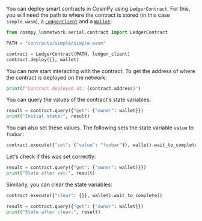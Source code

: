 You can deploy smart contracts in CosmPy using `LedgerContract`. For this, you will need the path to where the contract is stored (in this case `simple.wasm`), a [`LedgerClient`](connect-to-network.md) and a [`Wallet`](wallets-and-keys.md):

```python
from cosmpy_lumnetwork.aerial.contract import LedgerContract

PATH = "contracts/simple/simple.wasm"

contract = LedgerContract(PATH, ledger_client)
contract.deploy({}, wallet)
```

You can now start interacting with the contract. To get the address of where the contract is deployed on the network:

```python
print(f"Contract deployed at: {contract.address}")
```

You can query the values of the contract's state variables: 

```python
result = contract.query({"get": {"owner": wallet}})
print("Initial state:", result)
```

You can also set these values. The following sets the state variable `value` to `foobar`:

```python
contract.execute({"set": {"value": "foobar"}}, wallet).wait_to_complete()
```

Let's check if this was set correctly:

```python
result = contract.query({"get": {"owner": wallet)}})
print("State after set:", result)
```

Similarly, you can clear the state variables:

```python
contract.execute({"clear": {}}, wallet).wait_to_complete()

result = contract.query({"get": {"owner": wallet}})
print("State after clear:", result)
```
